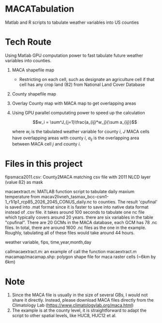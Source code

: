 # MACATabulation
Matlab and R scripts to tabulate weather variables into US counties

# Tech Route
Using Matlab GPU computation power to fast tabulate future weather variables into counties.
1. MACA shapefile map
    + Restricting on each cell, such as designate an agriculture cell if that cell has any crop land (82) from National Land Cover Database
2. County shapefile map 
3. Overlay County map with MACA map to get overlapping areas
4. Using GPU parallel computating power to speed up the calculation 

    $$w_i = \sum^J_{j=1}\frac{a_{ij}*w_j}{\sum a_{ij}}$$
    
    where $w_i$ is the tabulated weather variable for county $i$, $J$ MACA cells have overlapping areas with county $i$, $a_{ij}$ is the overlapping area between MACA cell $j$ and county $i$.
# Files in this project
fipsmaca2011.csv: County2MACA matching csv file with 2011 NLCD layer (value 82) as mask 

macaextract.m: MATLAB function script to tabulate daily maxium temperature from macav2livneh_tasmax_bcc-csm1-1_r1i1p1_rcp85_2026_2045_CONUS_daily.nc to counties. The result 'cpufinal' is saved into .mat format since it is faster to save into native data format instead of .csv file.
it takes around 100 seconds to tabulate one nc file which typically covers around 20 years. there are six variables in the table "cpufinal". There are 20 GCMs in the MACA database, each GCM has 78 .nc files. In total, there are around 1600 .nc files as the one in the example. Roughly, tabulating 
all of these files would take around 44 hours. 
 
weather variable, fips, time,year,month,day 

callmacaextract.m: an example of call the function macaextract.m
macamap/macamap.shp: polygon shape file for maca raster cells (~6km by 6km) 

# Note
1. Since the MACA file is usually in the size of several GBs, I would not share it directly. Instead, please download MACA files directly from the Climatology Lab (https://www.climatologylab.org/maca.html)
2. The example is at the county level, it is straightforward to adapt the script to other spatial levels, like HUC8, HUC12 et al. 
